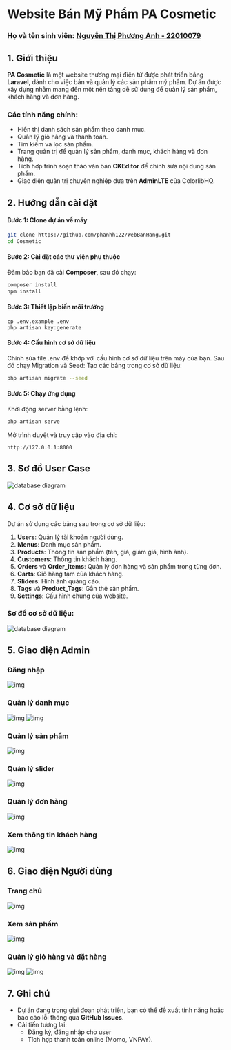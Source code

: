 # Website Bán Mỹ Phẩm PA Cosmetic
### Họ và tên sinh viên: [Nguyễn Thị Phương Anh - 22010079](https://github.com/phanhh122)
## 1. Giới thiệu
**PA Cosmetic** là một website thương mại điện tử được phát triển bằng **Laravel**, dành cho việc bán và quản lý các sản phẩm mỹ phẩm. Dự án được xây dựng nhằm mang đến một nền tảng dễ sử dụng để quản lý sản phẩm, khách hàng và đơn hàng.

### Các tính năng chính:
- Hiển thị danh sách sản phẩm theo danh mục.
- Quản lý giỏ hàng và thanh toán.
- Tìm kiếm và lọc sản phẩm.
- Trang quản trị để quản lý sản phẩm, danh mục, khách hàng và đơn hàng.
- Tích hợp trình soạn thảo văn bản **CKEditor** để chỉnh sửa nội dung sản phẩm.
- Giao diện quản trị chuyên nghiệp dựa trên **AdminLTE** của ColorlibHQ.

## 2. Hướng dẫn cài đặt
#### Bước 1: Clone dự án về máy
```bash
git clone https://github.com/phanhh122/WebBanHang.git
cd Cosmetic
```

#### Bước 2: Cài đặt các thư viện phụ thuộc
Đảm bảo bạn đã cài **Composer**, sau đó chạy:
```bash
composer install
npm install
```

#### Bước 3: Thiết lập biến môi trường
```
cp .env.example .env
php artisan key:generate
```

#### Bước 4: Cấu hình cơ sở dữ liệu
Chỉnh sửa file .env để khớp với cấu hình cơ sở dữ liệu trên máy của bạn.
Sau đó chạy Migration và Seed: 
Tạo các bảng trong cơ sở dữ liệu:
```bash
php artisan migrate --seed
```

#### Bước 5: Chạy ứng dụng
Khởi động server bằng lệnh:
```bash
php artisan serve
```

Mở trình duyệt và truy cập vào địa chỉ:
```
http://127.0.0.1:8000
```

## 3. Sơ đồ User Case 
![database diagram](./uctq.drawio.png)
## 4. Cơ sở dữ liệu
Dự án sử dụng các bảng sau trong cơ sở dữ liệu:
1. **Users**: Quản lý tài khoản người dùng.
2. **Menus**: Danh mục sản phẩm.
3. **Products**: Thông tin sản phẩm (tên, giá, giảm giá, hình ảnh).
4. **Customers**: Thông tin khách hàng.
5. **Orders** và **Order_Items**: Quản lý đơn hàng và sản phẩm trong từng đơn.
6. **Carts**: Giỏ hàng tạm của khách hàng.
7. **Sliders**: Hình ảnh quảng cáo.
8. **Tags** và **Product_Tags**: Gắn thẻ sản phẩm.
9. **Settings**: Cấu hình chung của website.

### Sơ đồ cơ sở dữ liệu:
![database diagram](./drawSQL-image-export-2024-12-27.png)

## 5. Giao diện Admin
### Đăng nhập
![img](./img/admin/dangnhap.jpg)
### Quản lý danh mục
![img](./img/admin/qldanhmuc.jpg)
![img](./img/admin/xemdanhmuc.jpg)
### Quản lý sản phẩm
![img](./img/admin/xemsanpham.jpg)
### Quản lý slider
![img](./img/admin/xemslide.jpg)
### Quản lý đơn hàng
![img](./img/admin/xemdonhang.jpg)
### Xem thông tin khách hàng
![img](./img/admin/xemttkh.jpg)
## 6. Giao diện Người dùng
### Trang chủ
![img](./img/user/trangchu.jpg)
### Xem sản phẩm
![img](./img/user/xemsp.jpg)
### Quản lý giỏ hàng và đặt hàng
![img](./img/user/giohang.jpg)
![img](./img/user/thanhtoan.jpg)
## 7. Ghi chú
- Dự án đang trong giai đoạn phát triển, bạn có thể đề xuất tính năng hoặc báo cáo lỗi thông qua **GitHub Issues**.
- Cải tiến tương lai:
  - Đăng ký, đăng nhập cho user
  - Tích hợp thanh toán online (Momo, VNPAY).
 
